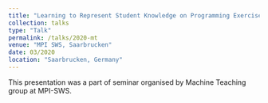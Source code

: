 ```yaml
---
title: "Learning to Represent Student Knowledge on Programming Exercises Using Deep Learning"
collection: talks
type: "Talk"
permalink: /talks/2020-mt
venue: "MPI SWS, Saarbrucken"
date: 03/2020
location: "Saarbrucken, Germany"
---
```


This presentation was a part of seminar organised by Machine Teaching group at MPI-SWS. 
